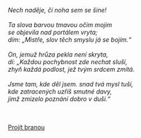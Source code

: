 *Nech naděje, čí noha sem se šine!*<br>
<br>
*Ta slova barvou tmavou očím mojim*<br>
*se objevila nad portálem vryta;*<br>
*dím: „Mistře, slov těch smyslu já se bojím.“*<br>
<br>
*On, jemuž hrůza pekla není skryta,*<br>
*dí: „Každou pochybnost zde nechat sluší,*<br>
*zhyň každá podlost, jež tvým srdcem zmítá.*<br>
<br>
*Jsme tam, kde děl jsem. snad tvá mysl tuší,*<br>
*kde zatracených uzříš smutné davy,*<br>
*jimž zmizelo poznání dobro v duši.“*<br>

<br>
<br>
<a href="https://martufa.github.io/studium/mainlayout.html">Projít branou</a><br>
